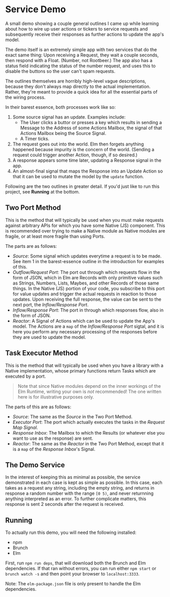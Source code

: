 Service Demo
============

A small demo showing a couple general outlines I came up while learning about how to wire up user actions or tickers to service requests and subsequently receive their responses as further actions to update the app's model.

The demo itself is an extremely simple app with two services that do the exact same thing: Upon receiving a Request, they wait a couple seconds, then respond with a Float. (Number, not Rootbeer.)  The app also has a status field indicating the status of the number request, and uses this to disable the buttons so the user can't spam requests.

The outlines themselves are horribly high-level vague descriptions, because they don't always map directly to the actual implementation.  Rather, they're meant to provide a quick idea for all the essential parts of the wiring process.

In their barest essence, both processes work like so:

1. Some source signal has an update.  Examples include:
	- The User clicks a buttor or presses a key which results in sending a Message to the Address of some Actions Mailbox, the signal of that Actions Mailbox being the Source Signal.
	- A Timer ticks.
2. The request goes out into the world.  Elm then forgets anything happened because impurity is the concern of the world.  (Sending a request could trigger another Action, though, if so desired.)
3. A response appears some time later, updating a Response signal in the app.
4. An almost-final signal that maps the Response into an Update Action so that it can be used to mutate the model by the `update` function.

Following are the two outlines in greater detail.  If you'd just like to run this project, see **Running** at the bottom.



Two Port Method
---------------

This is the method that will typically be used when you must make requests against arbitrary APIs for which you have some Native (JS) component.  This is recommended over trying to make a Native module as Native modules are fragile, or at least more fragile than using Ports.

The parts are as follows:

- *Source*: Some signal which updates everytime a request is to be made.  See item 1 in the barest-essence outline in the introduction for examples of this.
- *Outflow/Request Port*: The port out through which requests flow in the form of JSON, which in Elm are Records with only primitive values such as Strings, Numbers, Lists, Maybes, and other Records of those same things.  In the Native (JS) portion of your code, you subscribe to this port for value updates and trigger the actual requests in reaction to those updates.  Upon receiving the full response, the value can be sent to the next port, the *Inflow/Response Port*.
- *Inflow/Response Port*: The port in through which responses flow, also in the form of JSON.
- *Reactor*: A Signal of Actions which can be used to update the App's model.  The Actions are a `map` of the *Inflow/Response Port* sigtal, and it is here you perform any necessary processing of the responses before they are used to update the model.



Task Executor Method
--------------------

This is the method that will typically be used when you have a library with a Native implementation, whose primary functions return Tasks which are executed by a port.

> Note that since Native modules depend on the inner workings of the Elm Runtime, writing your own is *not* recommended!  The one written here is for illustrative purposes only.

The parts of this are as follows:

- *Source*: The same as the *Source* in the Two Port Method.
- *Executor Port*: The port which actually executes the tasks in the *Request Map Signal*.
- *Response Inbox*: The Mailbox to which the Results (or whatever else you want to use as the response) are sent.
- *Reactor*: The same as the *Reactor* in the Two Port Method, except that it is a `map` of the *Response Inbox*'s Signal.



The Demo Service
----------------

In the interest of keeping this as minimal as possible, the service demonstrated in each case is kept as simple as possible.  In this case, each takes as a request any string, including the empty string, and returns in response a random number with the range `[0 5)`, and never returnning anything interpreted as an error.  To further complicate matters, this response is sent 2 seconds after the request is received.



Running
-------

To actually run this demo, you will need the following installed:

- npm
- Brunch
- Elm

First, run `npm run deps`, that will download both the Brunch and Elm dependencies.  If that ran without errors, you can run either `npm start` or `brunch watch -s` and then point your browser to `localhost:3333`.

Note: The `elm-package.json` file is only present to handle the Elm dependencies.
